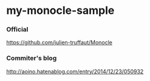 # my-monocle-sample

### Official

https://github.com/julien-truffaut/Monocle

### Commiter's blog

http://aoino.hatenablog.com/entry/2014/12/23/050932
